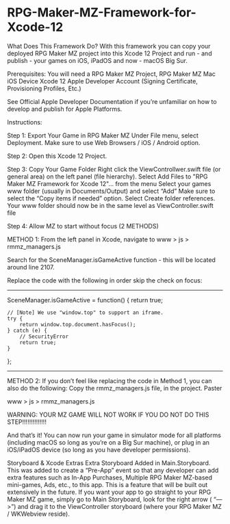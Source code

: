 # RPG-Maker-MZ-Framework-for-Xcode-12

What Does This Framework Do?
With this framework you can copy your deployed RPG Maker MZ project into this Xcode 12 Project and run - and publish - your games on iOS, iPadOS and now - macOS Big Sur. 

Prerequisites:
You will need a RPG Maker MZ Project, 
RPG Maker MZ
Mac
iOS Device 
Xcode 12 
Apple Developer Account (Signing Certificate, Provisioning Profiles, Etc.) 

See Official Apple Developer Documentation if you’re unfamiliar on how to develop and publish for Apple Platforms. 

Instructions:

Step 1: Export Your Game in RPG Maker MZ
Under File menu, select Deployment. Make sure to use Web Browsers / iOS / Android option. 

Step 2: Open this Xcode 12 Project.

Step 3: Copy Your Game Folder
Right click the ViewControllwer.swift file (or general area) on the left panel (file hierarchy).
Select Add Files to "RPG Maker MZ Framework for Xcode 12"... from the menu
Select your games www folder (usually in Documents/Output) and select “Add”
Make sure to select the “Copy items if needed” option.
Select Create folder references.
Your www folder should now be in the same level as ViewController.swift file

Step 4: Allow MZ to start without focus (2 METHODS)

METHOD 1:
From the left panel in Xcode, navigate to www > js > rmmz_managers.js

Search for the SceneManager.isGameActive function - this will be located around line 2107. 

Replace the code with the following in order skip the check on focus:

_____________________________________________________________________________________

SceneManager.isGameActive = function() {
    return true;
   
    // [Note] We use "window.top" to support an iframe.
    try {
        return window.top.document.hasFocus();
    } catch (e) {
        // SecurityError
        return true;
    }
};

_____________________________________________________________________________________

METHOD 2:
If you don’t feel like replacing the code in Method 1, you can also do the following:
Copy the rmmz_managers.js file, in the project.
Paster 

www > js > rmmz_managers.js

WARNING: YOUR MZ GAME WILL NOT WORK IF YOU DO NOT DO THIS STEP!!!!!!!!!!!!!!

And that’s it! You can now run your game in simulator mode for all platforms (including macOS so long as you’re on a Big Sur machine), or plug in an iOS/iPadOS device (so long as you have developer permissions). 

Storyboard & Xcode Extras
Extra Storyboard Added in Main.Storyboard. This was added to create a “Pre-App” event so that any developer can add extra features such as In-App Purchases, Multiple RPG Maker MZ-based mini-games, Ads, etc., to this app. This is a feature that will be built out extensively in the future. 
If you want your app to go straight to your RPG Maker MZ game, simply go to Main Storyboard, look for the right arrow ( “—>”) and drag it to the ViewController storyboard (where your RPG Maker MZ / WKWebview reside). 
